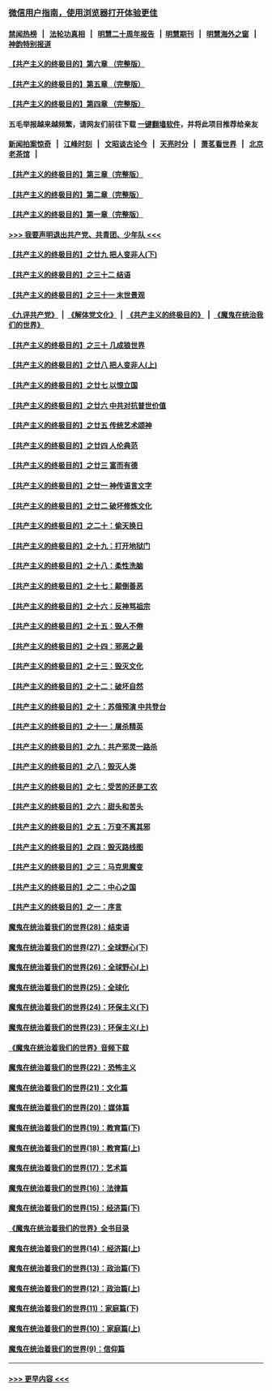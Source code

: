 ### [微信用户指南，使用浏览器打开体验更佳](https://github.com/gfw-breaker/banned-news1/blob/master/indexes/wechat-guide.md?t=0)
#### [禁闻热榜](热点新闻.md?t=0)  &nbsp;&nbsp;|&nbsp;&nbsp; [法轮功真相](https://github.com/gfw-breaker/truth/blob/master/README.md?t=0) &nbsp;&nbsp;|&nbsp;&nbsp; [明慧二十周年报告](https://github.com/gfw-breaker/mh-reports/blob/master/README.md?t=0) &nbsp;&nbsp;|&nbsp;&nbsp;[明慧期刊](https://github.com/gfw-breaker/mh-qikan) &nbsp;&nbsp;|&nbsp;&nbsp; [明慧海外之窗](https://github.com/gfw-breaker/mh-news/blob/master/README.md?t=0) &nbsp;&nbsp;|&nbsp;&nbsp; [神韵特别报道](https://github.com/gfw-breaker/mh-news/blob/master/shenyun.md?t=0)
#### [【共产主义的终极目的】第六章 （完整版）](../pages/nsc422/n11428913.md?t=02092155) 
#### [【共产主义的终极目的】第五章 （完整版）](../pages/nsc422/n11428912.md?t=02092155) 
#### [【共产主义的终极目的】第四章 （完整版）](../pages/nsc422/n11428907.md?t=02092155) 
#### 五毛举报越来越频繁，请网友们前往下载 [一键翻墙软件](https://github.com/gfw-breaker/ssr-accounts)，并将此项目推荐给亲友
#### [新闻拍案惊奇](https://github.com/gfw-breaker/banned-news1/blob/master/pages/link4.md) &nbsp;&nbsp;|&nbsp;&nbsp; [江峰时刻](https://github.com/gfw-breaker/banned-news1/blob/master/pages/link4.md) &nbsp;&nbsp;|&nbsp;&nbsp; [文昭谈古论今](https://github.com/gfw-breaker/banned-news1/blob/master/pages/link4.md) &nbsp;&nbsp;|&nbsp;&nbsp; [天亮时分](https://github.com/gfw-breaker/banned-news1/blob/master/pages/link4.md) &nbsp;&nbsp;|&nbsp;&nbsp; [萧茗看世界](https://github.com/gfw-breaker/banned-news1/blob/master/pages/link4.md) &nbsp;&nbsp;|&nbsp;&nbsp; [北京老茶馆](https://github.com/gfw-breaker/banned-news1/blob/master/pages/link4.md) &nbsp;&nbsp;|&nbsp;&nbsp; 
#### [【共产主义的终极目的】第三章（完整版）](../pages/nsc422/n11428848.md?t=02092155) 
#### [【共产主义的终极目的】第二章（完整版）](../pages/nsc422/n11428831.md?t=02092155) 
#### [【共产主义的终极目的】第一章（完整版）](../pages/nsc422/n11417651.md?t=02092155) 
#### [>>> 我要声明退出共产党、共青团、少年队 <<<](https://github.com/begood0513/goodnews/blob/master/quit/letter.md) 
#### [【共产主义的终极目的】之廿九 把人变非人(下)](../pages/nsc422/n11344140.md?t=02092155) 
#### [【共产主义的终极目的】之三十二 结语](../pages/nsc422/n11360535.md?t=02092155) 
#### [【共产主义的终极目的】之三十一 末世景观](../pages/nsc422/n11351129.md?t=02092155) 
#### [《九评共产党》](https://github.com/begood0513/9ping.md/blob/master/README.md) &nbsp;|&nbsp; [《解体党文化》](../../../../jtdwh.md/blob/master/README.md)  &nbsp;|&nbsp; [《共产主义的终极目的》](../../../../gczydzjmd.md/blob/master/README.md) &nbsp;|&nbsp; [《魔鬼在统治我们的世界》](../../../../mgztzwmdsj.md/blob/master/README.md) 
#### [【共产主义的终极目的】之三十 几成狼世界](../pages/nsc422/n11348280.md?t=02092155) 
#### [【共产主义的终极目的】之廿八 把人变非人(上)](../pages/nsc422/n11340492.md?t=02092155) 
#### [【共产主义的终极目的】之廿七 以恨立国](../pages/nsc422/n11336944.md?t=02092155) 
#### [【共产主义的终极目的】之廿六 中共对抗普世价值](../pages/nsc422/n11324785.md?t=02092155) 
#### [【共产主义的终极目的】之廿五 传统艺术颂神](../pages/nsc422/n11296396.md?t=02092155) 
#### [【共产主义的终极目的】之廿四 人伦典范](../pages/nsc422/n11296397.md?t=02092155) 
#### [【共产主义的终极目的】之廿三 富而有德](../pages/nsc422/n11283598.md?t=02092155) 
#### [【共产主义的终极目的】之廿一 神传语言文字](../pages/nsc422/n11263265.md?t=02092155) 
#### [【共产主义的终极目的】之廿二 破坏修炼文化](../pages/nsc422/n11245728.md?t=02092155) 
#### [【共产主义的终极目的】之二十：偷天换日](../pages/nsc422/n11238846.md?t=02092155) 
#### [【共产主义的终极目的】之十九：打开地狱门](../pages/nsc422/n11206376.md?t=02092155) 
#### [【共产主义的终极目的】之十八：柔性洗脑](../pages/nsc422/n11199994.md?t=02092155) 
#### [【共产主义的终极目的】之十七：颠倒善恶](../pages/nsc422/n11179782.md?t=02092155) 
#### [【共产主义的终极目的】之十六：反神骂祖宗](../pages/nsc422/n11166798.md?t=02092155) 
#### [【共产主义的终极目的】之十五：毁人不倦](../pages/nsc422/n11166792.md?t=02092155) 
#### [【共产主义的终极目的】之十四：邪恶之最](../pages/nsc422/n11150249.md?t=02092155) 
#### [【共产主义的终极目的】之十三：毁灭文化](../pages/nsc422/n11135227.md?t=02092155) 
#### [【共产主义的终极目的】之十二：破坏自然](../pages/nsc422/n11135214.md?t=02092155) 
#### [【共产主义的终极目的】之十：苏俄预演 中共登台](../pages/nsc422/n11118424.md?t=02092155) 
#### [【共产主义的终极目的】之十一：屠杀精英](../pages/nsc422/n11118442.md?t=02092155) 
#### [【共产主义的终极目的】之九：共产邪灵一路杀](../pages/nsc422/n11114139.md?t=02092155) 
#### [【共产主义的终极目的】之八：毁灭人类](../pages/nsc422/n11108503.md?t=02092155) 
#### [【共产主义的终极目的】之七：受苦的还是工农](../pages/nsc422/n11101809.md?t=02092155) 
#### [【共产主义的终极目的】之六：甜头和苦头](../pages/nsc422/n11096971.md?t=02092155) 
#### [【共产主义的终极目的】之五：万变不离其邪](../pages/nsc422/n11091285.md?t=02092155) 
#### [【共产主义的终极目的】之四：毁灭路线图](../pages/nsc422/n11086284.md?t=02092155) 
#### [【共产主义的终极目的】之三：马克思魔变](../pages/nsc422/n11061941.md?t=02092155) 
#### [【共产主义的终极目的】之二：中心之国](../pages/nsc422/n11047728.md?t=02092155) 
#### [【共产主义的终极目的】之一：序言](../pages/nsc422/n11086077.md?t=02092155) 
#### [魔鬼在统治着我们的世界(28)：结束语](../pages/nsc422/n10936246.md?t=02092155) 
#### [魔鬼在统治着我们的世界(27)：全球野心(下)](../pages/nsc422/n10928319.md?t=02092155) 
#### [魔鬼在统治着我们的世界(26)：全球野心(上)](../pages/nsc422/n10900318.md?t=02092155) 
#### [魔鬼在统治着我们的世界(25)：全球化](../pages/nsc422/n10788205.md?t=02092155) 
#### [魔鬼在统治着我们的世界(24)：环保主义(下)](../pages/nsc422/n10695307.md?t=02092155) 
#### [魔鬼在统治着我们的世界(23)：环保主义(上)](../pages/nsc422/n10688613.md?t=02092155) 
#### [《魔鬼在统治着我们的世界》音频下载](../pages/nsc422/n10635553.md?t=02092155) 
#### [魔鬼在统治着我们的世界(22)：恐怖主义](../pages/nsc422/n10614727.md?t=02092155) 
#### [魔鬼在统治着我们的世界(21)：文化篇](../pages/nsc422/n10597706.md?t=02092155) 
#### [魔鬼在统治着我们的世界(20)：媒体篇](../pages/nsc422/n10586579.md?t=02092155) 
#### [魔鬼在统治着我们的世界(19)：教育篇(下)](../pages/nsc422/n10564808.md?t=02092155) 
#### [魔鬼在统治着我们的世界(18)：教育篇(上)](../pages/nsc422/n10526970.md?t=02092155) 
#### [魔鬼在统治着我们的世界(17)：艺术篇](../pages/nsc422/n10499093.md?t=02092155) 
#### [魔鬼在统治着我们的世界(16)：法律篇](../pages/nsc422/n10485969.md?t=02092155) 
#### [魔鬼在统治着我们的世界(15)：经济篇(下)](../pages/nsc422/n10469975.md?t=02092155) 
#### [《魔鬼在统治着我们的世界》全书目录](../pages/nsc422/n10464261.md?t=02092155) 
#### [魔鬼在统治着我们的世界(14)：经济篇(上)](../pages/nsc422/n10457370.md?t=02092155) 
#### [魔鬼在统治着我们的世界(13)：政治篇(下)](../pages/nsc422/n10448270.md?t=02092155) 
#### [魔鬼在统治着我们的世界(12)：政治篇(上)](../pages/nsc422/n10444576.md?t=02092155) 
#### [魔鬼在统治着我们的世界(11)：家庭篇(下)](../pages/nsc422/n10440961.md?t=02092155) 
#### [魔鬼在统治着我们的世界(10)：家庭篇(上)](../pages/nsc422/n10435448.md?t=02092155) 
#### [魔鬼在统治着我们的世界(9)：信仰篇](../pages/nsc422/n10432159.md?t=02092155) 

----
#### [ >>> 更早内容 <<< ](../indexes/nsc422-earlier.md)
